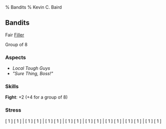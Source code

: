 % Bandits
% Kevin C. Baird

## Bandits

Fair [Filler](https://fate-srd.com/fate-adversary-toolkit/enemies)

Group of 8

### Aspects

- _Local Tough Guys_
- _"Sure Thing, Boss!"_

### Skills

**Fight**: +2 (+4 for a group of 8)

### Stress
[ 1 ] [ 1 ] |
[ 1 ] [ 1 ] |
[ 1 ] [ 1 ] |
[ 1 ] [ 1 ] |
[ 1 ] [ 1 ] |
[ 1 ] [ 1 ] |
[ 1 ] [ 1 ] |
[ 1 ] [ 1 ]
